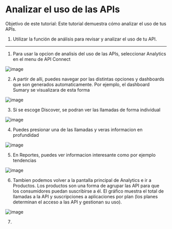 # Analizar el uso de las APIs 

Objetivo de este tutorial:
Este tutorial demuestra cómo analizar el uso de tus APIs.


1) Utilizar la función de análisis para revisar y analizar el uso de tu API.



---


1) Para usar la opcion de analisis del uso de las APIs, seleccionar Analytics en el menu de API Connect

![image](https://github.com/user-attachments/assets/e7b575dc-6780-41d6-8e54-56f6edace1a3)


2) A partir de alli, puedes navegar por las distintas opciones y dashboards que son generados automaticamente. Por ejemplo, el dashboard Sumary se visualizara de esta forma

![image](https://github.com/user-attachments/assets/29dd91e7-189a-4d8e-9c92-2114c16a5f34)


3) Si se escoge Discover, se podran ver las llamadas de forma individual

![image](https://github.com/user-attachments/assets/58f0df66-d0c7-43e5-8eff-04c2179c390f)


4) Puedes presionar una de las llamadas y veras informacion en profundidad

![image](https://github.com/user-attachments/assets/628d5076-3d4a-4438-b806-3584f67b2dcf)


5) En Reportes, puedes ver informacion interesante como por ejemplo tendencias

![image](https://github.com/user-attachments/assets/08fe763f-81d3-470c-9902-acb519696945)


6) Tambien podemos volver a la pantalla principal de Analytics e ir a Productos. Los productos son una forma de agrupar las API para que los consumidores puedan suscribirse a él. El gráfico muestra el total de llamadas a la API y suscripciones a aplicaciones por plan (los planes determinan el acceso a las API y gestionan su uso).

![image](https://github.com/user-attachments/assets/e3efb900-a437-4e11-b7e2-f29be6d4c2b7)

7) 
